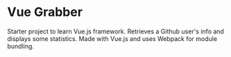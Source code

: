 # Vue Grabber
Starter project to learn Vue.js framework. Retrieves a Github user's info and displays some statistics. Made with Vue.js and uses Webpack for module bundling.
